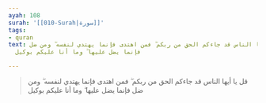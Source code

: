 ```yaml
---
ayah: 108
surah: '[[010-Surah|سورة]]'
tags:
- quran
text: قل يا أيها الناس قد جاءكم الحق من ربكم ۖ فمن اهتدى فإنما يهتدي لنفسه ۖ ومن ضل
  فإنما يضل عليها ۖ وما أنا عليكم بوكيل

---
```

> قل يا أيها الناس قد جاءكم الحق من ربكم ۖ فمن اهتدى فإنما يهتدي لنفسه ۖ ومن ضل فإنما يضل عليها ۖ وما أنا عليكم بوكيل
